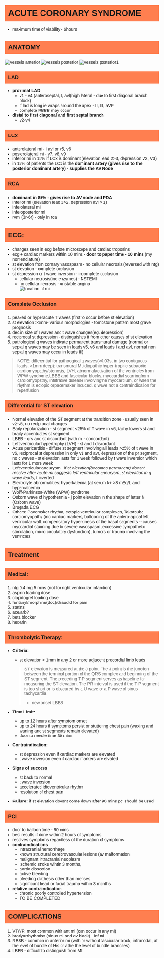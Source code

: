 # ACUTE CORONARY SYNDROME
<style> body {
font-family: Helvetica;
}
h1,h2,h3 {
background-color: coral;
padding: 10px;
}
</style>

- maximum time of viability - 6hours 

## ANATOMY
![vessels anterior](./acute_coronary_syndrome/acs_vessels_ant.png)
![vessels posterior](./acute_coronary_syndrome/acs_vessels_post.png)
![vessels posterior1](./acute_coronary_syndrome/acs_vessels_post1.png)

### LAD 
- **proximal LAD**
	- v1 - v4 (anteroseptal, I, avl(high lateral - due to first diagonal branch block)
	- if lad is long ie wraps around the apex - II, III, aVF
	- complete RBBB may occur
- **distal to first diagonal and first septal branch**
	- v2-v4  

### LCx

- anterolateral mi - I avl or v5, v6
- posterolateral mi - v7, v8, v9
- inferior mi in 15% if LCx is dominant (elevation lead 2>3, depression V2, V3)
- in 15% of patients the LCx is the **dominant artery (gives rise to the posterior dominant artery) - supplies the AV Node** 

### RCA

- **dominant in 85% - gives rise to AV node and PDA**
- inferior mi (elevation lead 3>2, depression avl > 1)
- inferolateral mi
- inferoposterior mi
- rvmi (3r-6r) - only in rca
## ECG:

- changes seen in ecg before microscope and cardiac troponins 
- ecg + cardiac markers within 10 mins - **door to paper time - 10 mins** (my nomenclature) 
- st elevation from cornary vasospasm - no cellular necrosis (reversed with ntg)
- st elevation - complete occlusion
- st depression or t wave inversion - incomplete occlusion
	- cellular necrosis(inc enzymes) - NSTEMI
	- no cellular necrosis - unstable angina    
![location of mi](./acute_coronary_syndrome/acs_location.png)

### Complete Occlusion

1. peaked or hyperacute T waves  (first to occur before st elevation)
2. st elevation >1mm- various morphologies - tombstone pattern most grave prognosis 
3. dec in size of r waves and t wave changes(eg. depression)
4. reciprocal st depression - distinguishes it from other causes of st elevation 
5. pathological q waves indicate  permanent transmural damage (normal or septal q waves may be seen in leads v5, v6 and leads I and avl, normal non septal q waves may occur in leads III)
> NOTE: differential for pathoogical q waves(>0.03s, in two contiguous leads, >1mm deep):  transmural   MI,idiopathic   hyper-trophic  subaortic  cardiomyopathy/stenosis,  LVH,  abnormalactivation  of  the  ventricles  from  WPW  syndrome,LBBB  and  fascicular  blocks,  myocardial  scarringfrom cardiomyopathy, infiltrative disease involvingthe  myocardium, or  when  the  rhythm  is  ectopic  orpacemaker induced. q wave not a contraindication for reperfusion 

### Differential for ST elevation

- Normal  elevation  of  the  ST  segment  at  the  transition zone - usually seen in v2-v5, no reciprocal changes
- Early repolarization - st segment <25% of T wave in v6, tachy lowers st and brady accentuates st segment
- LBBB - qrs and st discordant (with mi - concordant)
- Left ventricular hypertrophy (LVH) - st and t discordant
- Acute pericarditis - diffuse st segment involving all leads >25% of t wave in v6, reciprocal st depression in only v1 and avr, depression of the pr segment, no q waves - st elevation lasts for 1 week followed by t wave inversion which lasts for 1 more week
- Left ventricular aneurysm - *if st elevation(becomes permanent) doesnt resolve after acute mi suggests left ventricular aneurysm*, *st elevation in q wave leads*, t inverted 
- Electrolyte abnormalities: hyperkalemia (at serum k+ >8 mEq/L and hypercalcemia
- Wolff-Parkinson-White (WPW) syndrome
- Osborn wave of hypothermia - j point elevation in the shape of letter h (Osborn wave)
- Brugada ECG
- Others:   Pacemaker   rhythm,   ectopic   ventricular complexes, Takotsubo  cardiomyopathy (inc cardiac markers, ballooning of the antero-apical left ventricular wall, compensatory hyperkinesis of the basal segments -- causes myocardial stunning due to severe vasospasm, excessive sympathetic stimulation, micro circulatory dysfunction), tumors  or trauma involving the ventricles

## Treatment 
 
### Medical:
1. ntg 0.4 mg 5 mins (not for right ventricular infarction)
2. aspirin loading dose
3. clopidogrel loading dose
4. fentanyl/morphine(doc)/dilaudid for pain
5. statins
6. ace/arb?
7. beta blocker
8. heparin

### Thrombolytic Therapy:
- **Criteria:**
	- st elevation > 1mm in any 2 or more adjacent precordial limb leads 
	> ST elevation is measured at the J point. The J point  is  the  junction  between  the  terminal portion of the QRS complex and beginning of the  ST  segment. The  preceding  T-P  segment serves as baseline for measuring the ST elevation. The  PR  interval  is  used  if  the  T-P  segment is too short or is obscured by a U wave or a P wave of sinus tachycardia
	>
	> - new onset LBBB 	
- **Time Limit:**
	- up to 12 hours after symptom onset 
	- up to 24 hours if symptoms persist or stuttering chest pain (waxing and waning and st segments remain elevated)
	- door to needle time 30 mins
- **Contraindication:**
	- st depression even if cardiac markers are elevated
	- t wave inversion even if cardiac markers are elvated
- **Signs of success** 
	
	- st back to normal
	- t wave inversion
	- accelerated idioventricular rhythm 
	- resolution of chest pain
- **Failure:** if st elevation doesnt come down after 90 mins pci should be used 

### PCI
- door to balloon time - 90 mins 
- best results if done within 2 hours of symptoms 
- resolves symptoms regardless of the duration of symptoms 
- **contraindications**
	- intracranial hemorrhage
	- known structural cerebrovascular lesions (av malformation
	-  malignant intracranial neoplasm
	-  ischemic stroke wihtin 3 months, 
	-  aortic dissection
	-  active bleeding
	-  bleeding diathesis other than menses
	-  significant head or facial trauma within 3 months 
- **relative contraindication**
	- chronic poorly controlled hypertension
	- TO BE COMPLETED

## COMPLICATIONS

1. VT/VF: most common with ant mi (can occur in any mi)
2. bradyarrhythmias (sinus mi and av block) - inf mi
3. RBBB - common in anterior mi (with or without fascicular block, infranodal, at the level of bundle of His or athe the level of bundle branches)
4. LBBB - difficult to distinguish from MI 
